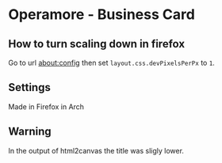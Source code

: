 # Operamore - Business Card

## How to turn scaling down in firefox

Go to url <about:config> then set `layout.css.devPixelsPerPx` to `1`.

## Settings

Made in Firefox in Arch

## Warning

In the output of html2canvas the title was sligly lower.
